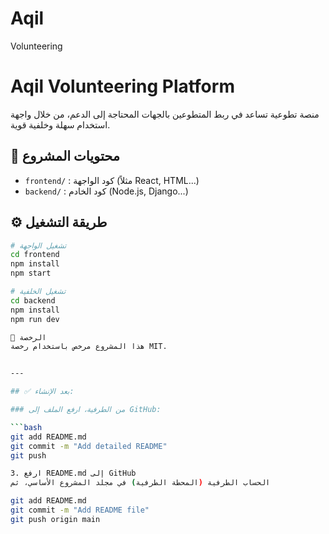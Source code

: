 # Aqil
Volunteering
# Aqil Volunteering Platform

منصة تطوعية تساعد في ربط المتطوعين بالجهات المحتاجة إلى الدعم، من خلال واجهة استخدام سهلة وخلفية قوية.

## 📁 محتويات المشروع

- `frontend/` : كود الواجهة (مثلاً React, HTML...)
- `backend/` : كود الخادم (Node.js, Django...)

## ⚙️ طريقة التشغيل

```bash
# تشغيل الواجهة
cd frontend
npm install
npm start

# تشغيل الخلفية
cd backend
npm install
npm run dev

📄 الرخصة
هذا المشروع مرخص باستخدام رخصة MIT.


---

## ✅ بعد الإنشاء:

### من الطرفية، ارفع الملف إلى GitHub:

```bash
git add README.md
git commit -m "Add detailed README"
git push

3. ارفع README.md إلى GitHub
الحساب الطرفية (المحطة الطرفية) في مجلد المشروع الأساسي، ثم

git add README.md
git commit -m "Add README file"
git push origin main

